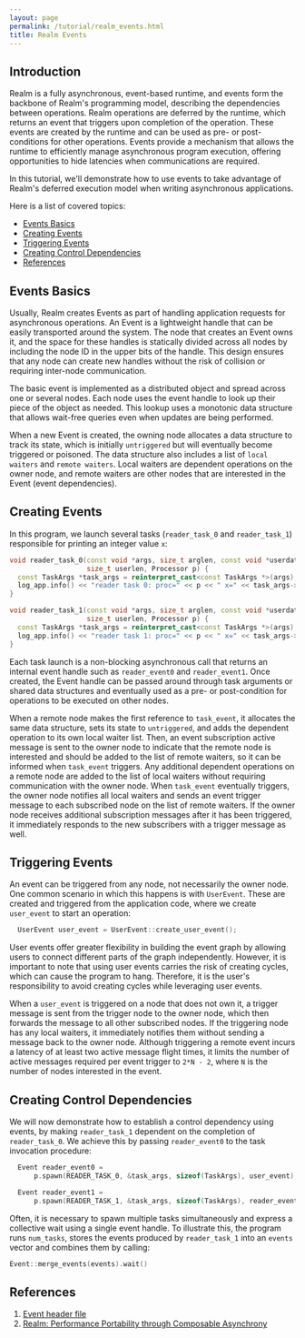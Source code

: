 ```yaml
---
layout: page
permalink: /tutorial/realm_events.html
title: Realm Events
---
```


## Introduction
Realm is a fully asynchronous, event-based runtime, and events form
the backbone of Realm's programming model, describing the dependencies
between operations. Realm operations are deferred by the runtime,
which returns an event that triggers upon completion of the operation.
These events are created by the runtime and can be used as pre- or
post-conditions for other operations. Events provide a mechanism that
allows the runtime to efficiently manage asynchronous program
execution, offering opportunities to hide latencies when
communications are required.

In this tutorial, we'll demonstrate how to use events to take 
advantage of Realm's deferred execution model when writing asynchronous 
applications.

Here is a list of covered topics:

* [Events Basics](#events-basics)
* [Creating Events](#creating-events)
* [Triggering Events](#trigerring-events)
* [Creating Control Dependencies](#creating-control-dependencies)
* [References](#references)

## Events Basics
Usually, Realm creates Events as part of handling application requests
for asynchronous operations. An Event is a lightweight handle
that can be easily transported around the system. The node that
creates an Event owns it, and the space for these handles is statically
divided across all nodes by including the node ID in the upper bits of
the handle. This design ensures that any node can create new handles
without the risk of collision or requiring inter-node communication.

The basic event is implemented as a distributed object and spread
across one or several nodes. Each node uses the event handle to look up
their piece of the object as needed. This lookup uses a monotonic data
structure that allows wait-free queries even when updates are being
performed.

When a new Event is created, the owning node allocates a data
structure to track its state, which is initially `untriggered` but
will eventually become triggered or poisoned. The data structure also
includes a list of `local waiters` and `remote waiters`. Local waiters are
dependent operations on the owner node, and remote waiters are other nodes
that are interested in the Event (event dependencies).

## Creating Events
In this program, we launch several tasks (`reader_task_0` and
`reader_task_1`) responsible for
printing an integer value `x`:

```c++
void reader_task_0(const void *args, size_t arglen, const void *userdata,
                   size_t userlen, Processor p) {
  const TaskArgs *task_args = reinterpret_cast<const TaskArgs *>(args);
  log_app.info() << "reader task 0: proc=" << p << " x=" << task_args->x;
}

void reader_task_1(const void *args, size_t arglen, const void *userdata,
                   size_t userlen, Processor p) {
  const TaskArgs *task_args = reinterpret_cast<const TaskArgs *>(args);
  log_app.info() << "reader task 1: proc=" << p << " x=" << task_args->x;
}
```

Each task launch is a non-blocking  asynchronous call that returns an
internal event  handle such as `reader_event0` and `reader_event1`.
Once created, the Event handle can be passed around through 
task arguments or shared data structures and eventually used as a 
pre- or post-condition for operations to be executed on other nodes.

When a remote node makes the first reference to `task_event`, it 
allocates the same data structure, sets its state to `untriggered`, and
adds the dependent operation to its own local waiter list. Then, an 
event subscription active message is sent to the owner node to 
indicate that the remote node is interested and should be added to 
the list of remote waiters, so it can be informed when `task_event` 
triggers. Any additional dependent operations on a remote node are 
added to the list of local waiters without requiring communication 
with the owner node. When `task_event` eventually triggers, the owner 
node notifies all local waiters and sends an event trigger message to 
each subscribed node on the list of remote waiters. If the owner node 
receives additional subscription messages after it has been triggered, 
it immediately responds to the new subscribers with a trigger message 
as well.

## Triggering Events
An event can be triggered from any node, not necessarily the owner node.
One common scenario in which this happens is with `UserEvent`. These are
created and triggered from the application code, where
we create `user_event` to start an operation:

```c++
  UserEvent user_event = UserEvent::create_user_event();
```


User events offer greater flexibility in building the event graph by allowing
users to connect different parts of the graph independently. However, it is
important to note that using user events carries the risk of creating cycles,
which can cause the program to hang. Therefore, it is the user's responsibility
to avoid creating cycles while leveraging user events.

When a `user_event` is triggered on a node that does not own it, a
trigger message is sent from the trigger node to the owner node, which then
forwards the message to all other subscribed nodes. If the triggering 
node has any local waiters, it immediately notifies them without 
sending a message back to the owner node. Although triggering a remote
event incurs a latency of at least two active message flight times, it 
limits the number of active messages required per event trigger to 
`2*N - 2`, where `N` is the number of nodes interested in the event.

## Creating Control Dependencies
We will now demonstrate how to establish a control dependency using
events, by making `reader_task_1` dependent on the completion of
`reader_task_0`. We achieve this by passing `reader_event0` to the
task invocation procedure:

```c++
  Event reader_event0 =
      p.spawn(READER_TASK_0, &task_args, sizeof(TaskArgs), user_event);

  Event reader_event1 =
      p.spawn(READER_TASK_1, &task_args, sizeof(TaskArgs), reader_event0);
```

Often, it is necessary to spawn multiple tasks simultaneously and 
express a collective wait using a single event handle. To illustrate 
this, the program runs `num_tasks`, stores the events produced by
`reader_task_1` into an `events` vector and combines them by calling:

```c++
Event::merge_events(events).wait()
```

## References
1. [Event header file](https://github.com/StanfordLegion/legion/blob/stable/runtime/realm/event.h)
2. [Realm: Performance Portability through Composable Asynchrony](https://legion.stanford.edu/pdfs/treichler_thesis.pdf)
